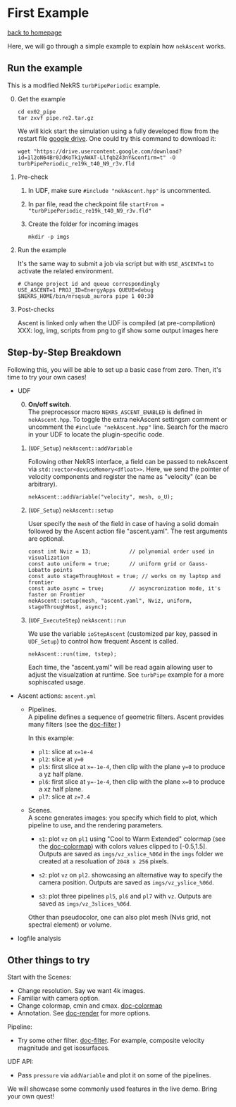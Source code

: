 # First Example

[back to homepage](README.md)

Here, we will go through a simple example to explain how `nekAscent` works.

## Run the example

This is a modified NekRS `turbPipePeriodic` example.

0. Get the example

   ```
   cd ex02_pipe
   tar zxvf pipe.re2.tar.gz
   ```

   We will kick start the simulation using a fully developed flow from the
   restart file [google drive](https://drive.google.com/file/d/1l2oN64Br0JdKoTk1yAWAT-LlfqbZ43nY/view).
   One could try this command to download it:
   ```
   wget "https://drive.usercontent.google.com/download?id=1l2oN64Br0JdKoTk1yAWAT-LlfqbZ43nY&confirm=t" -O turbPipePeriodic_re19k_t40_N9_r3v.fld
   ```

1. Pre-check

   1. In UDF, make sure `#include "nekAscent.hpp"` is uncommented.

   2. In par file, read the checkpoint file `startFrom = "turbPipePeriodic_re19k_t40_N9_r3v.fld"`

   3. Create the folder for incoming images
      ```
      mkdir -p imgs
      ```

2. Run the example      

   It's the same way to submit a job via script but with `USE_ASCENT=1` to
   activate the related environment.
   
   ```
   # Change project id and queue correspondingly
   USE_ASCENT=1 PROJ_ID=EnergyApps QUEUE=debug $NEKRS_HOME/bin/nrsqsub_aurora pipe 1 00:30
   ```

3. Post-checks 

   Ascent is linked only when the UDF is compiled (at pre-compilation)     
   XXX: log, img, scripts from png to gif
   show some output images here


## Step-by-Step Breakdown

Following this, you will be able to set up a basic case from zero.
Then, it's time to try your own cases!

- UDF

  0. **On/off switch**.  
     The preprocessor macro `NEKRS_ASCENT_ENABLED` is defined in `nekAscent.hpp`.
     To toggle the extra nekAscent settingsm comment or uncomment the 
     `#include "nekAscent.hpp"` line. Search for the macro in your UDF to locate
     the plugin-specific code.

  1. (`UDF_Setup`) `nekAscent::addVariable`

     Following other NekRS interface, a field can be passed to nekAscent via
     `std::vector<deviceMemory<dfloat>>`. Here, we send the pointer of
     velocity components and register the name as "velocity" (can be arbitrary).
     ```
     nekAscent::addVariable("velocity", mesh, o_U);
     ```

  2. (`UDF_Setup`) `nekAscent::setup`

     User specify the `mesh` of the field in case of having a solid domain followed
     by the Ascent action file "ascent.yaml". The rest arguments are optional.

     ```
     const int Nviz = 13;            // polynomial order used in visualization
     const auto uniform = true;      // uniform grid or Gauss-Lobatto points
     const auto stageThroughHost = true; // works on my laptop and frontier
     const auto async = true;        // asyncronization mode, it's faster on Frontier
     nekAscent::setup(mesh, "ascent.yaml", Nviz, uniform, stageThroughHost, async);
     ```
  3. (`UDF_ExecuteStep`) `nekAscent::run`

     We use the variable `ioStepAscent` (customized par key, passed in `UDF_Setup`)
     to control how frequent Ascent is called. 
     ```
     nekAscent::run(time, tstep);
     ```
     Each time, the "ascent.yaml" will be read again allowing user to adjust the
     visualzation at runtime. See `turbPipe` example for a more sophiscated usage.

- Ascent actions: `ascent.yml`

  - Pipelines.    
    A pipeline defines a sequence of geometric filters. Ascent provides many
    filters (see the [doc-filter](https://ascent.readthedocs.io/en/latest/Actions/Pipelines.html#filters)
    )

    In this example:
    - `pl1`: slice at `x=1e-4` 
    - `pl2`: slice at `y=0`
    - `pl5`: first slice at `x=-1e-4`, then clip with the plane `y=0` to produce
      a yz half plane.
    - `pl6`: first slice at `y=-1e-4`, then clip with the plane `x=0` to produce
      a xz half plane.
    - `pl7`: slice at `z=7.4`

  - Scenes.    
    A scene generates images: you specify which field to plot, which pipeline
    to use, and the rendering parameters.

    - `s1`: plot `vz` on `pl1` using "Cool to Warm Extended" colormap
      (see the [doc-colormap](https://ascent.readthedocs.io/en/latest/Actions/VTKmColorTables.html#vtk-m-color-tables))
      with colors values clipped to [-0.5,1.5]. Outputs are saved as
      `imgs/vz_xslice_%06d` in the `imgs` folder we created at a resoluation of
      `2048 x 256` pixels.

    - `s2`: plot `vz` on `pl2`. showcasing an alternative way to specify the
      camera position. Outputs are saved as `imgs/vz_yslice_%06d`.

    - `s3`: plot three pipelines `pl5`, `pl6` and `pl7` with `vz`. Outputs are
       saved as `imgs/vz_3slices_%06d`.

    Other than pseudocolor, one can also plot mesh (Nvis grid, not spectral
    element) or volume.

- logfile analysis


## Other things to try

Start with the Scenes:
- Change resolution. Say we want 4k images.
- Familiar with camera option.
- Change colormap, cmin and cmax. [doc-colormap](https://ascent.readthedocs.io/en/latest/Actions/VTKmColorTables.html#vtk-m-color-tables)
- Annotation. See [doc-render](https://ascent.readthedocs.io/en/latest/Actions/Scenes.html#additional-render-options) for more options.

Pipeline:
- Try some other filter. [doc-filter](https://ascent.readthedocs.io/en/latest/Actions/Pipelines.html#filters). For example, composite velocity magnitude and get isosurfaces.

UDF API:
- Pass `pressure` via `addVariable` and plot it on some of the pipelines.

We will showcase some commonly used features in the live demo. 
Bring your own quest!

